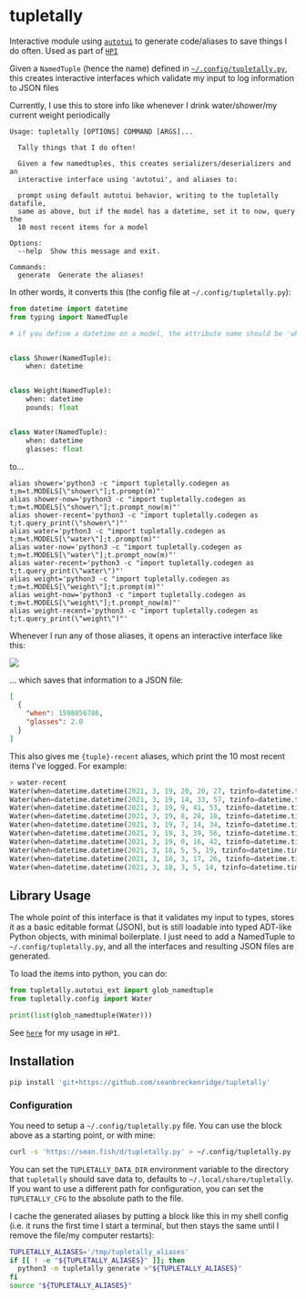 # tupletally

Interactive module using [`autotui`](https://github.com/seanbreckenridge/autotui) to generate code/aliases to save things I do often. Used as part of [`HPI`](https://github.com/seanbreckenridge/HPI)

Given a `NamedTuple` (hence the name) defined in [`~/.config/tupletally.py`](https://sean.fish/d/tupletally.py), this creates interactive interfaces which validate my input to log information to JSON files

Currently, I use this to store info like whenever I drink water/shower/my current weight periodically

```
Usage: tupletally [OPTIONS] COMMAND [ARGS]...

  Tally things that I do often!

  Given a few namedtuples, this creates serializers/deserializers and an
  interactive interface using 'autotui', and aliases to:

  prompt using default autotui behavior, writing to the tupletally datafile,
  same as above, but if the model has a datetime, set it to now, query the
  10 most recent items for a model

Options:
  --help  Show this message and exit.

Commands:
  generate  Generate the aliases!
```

In other words, it converts this (the config file at `~/.config/tupletally.py`):

```python
from datetime import datetime
from typing import NamedTuple

# if you define a datetime on a model, the attribute name should be 'when'


class Shower(NamedTuple):
    when: datetime


class Weight(NamedTuple):
    when: datetime
    pounds: float


class Water(NamedTuple):
    when: datetime
    glasses: float

```

to...

```
alias shower='python3 -c "import tupletally.codegen as t;m=t.MODELS[\"shower\"];t.prompt(m)"'
alias shower-now='python3 -c "import tupletally.codegen as t;m=t.MODELS[\"shower\"];t.prompt_now(m)"'
alias shower-recent='python3 -c "import tupletally.codegen as t;t.query_print(\"shower\")"'
alias water='python3 -c "import tupletally.codegen as t;m=t.MODELS[\"water\"];t.prompt(m)"'
alias water-now='python3 -c "import tupletally.codegen as t;m=t.MODELS[\"water\"];t.prompt_now(m)"'
alias water-recent='python3 -c "import tupletally.codegen as t;t.query_print(\"water\")"'
alias weight='python3 -c "import tupletally.codegen as t;m=t.MODELS[\"weight\"];t.prompt(m)"'
alias weight-now='python3 -c "import tupletally.codegen as t;m=t.MODELS[\"weight\"];t.prompt_now(m)"'
alias weight-recent='python3 -c "import tupletally.codegen as t;t.query_print(\"weight\")"'
```

Whenever I run any of those aliases, it opens an interactive interface like this:

<img src="https://raw.githubusercontent.com/seanbreckenridge/autotui/master/.assets/builtin_demo.gif">

... which saves that information to a JSON file:

```json
[
  {
    "when": 1598856786,
    "glasses": 2.0
  }
]
```

This also gives me `{tuple}-recent` aliases, which print the 10 most recent items I've logged. For example:

```python
> water-recent
Water(when=datetime.datetime(2021, 3, 19, 20, 20, 27, tzinfo=datetime.timezone.utc), glasses=1.0)
Water(when=datetime.datetime(2021, 3, 19, 14, 33, 57, tzinfo=datetime.timezone.utc), glasses=1.0)
Water(when=datetime.datetime(2021, 3, 19, 9, 41, 53, tzinfo=datetime.timezone.utc), glasses=1.0)
Water(when=datetime.datetime(2021, 3, 19, 8, 28, 10, tzinfo=datetime.timezone.utc), glasses=1.0)
Water(when=datetime.datetime(2021, 3, 19, 7, 14, 34, tzinfo=datetime.timezone.utc), glasses=1.5)
Water(when=datetime.datetime(2021, 3, 19, 3, 39, 56, tzinfo=datetime.timezone.utc), glasses=0.75)
Water(when=datetime.datetime(2021, 3, 19, 0, 16, 42, tzinfo=datetime.timezone.utc), glasses=1.0)
Water(when=datetime.datetime(2021, 3, 18, 5, 5, 19, tzinfo=datetime.timezone.utc), glasses=1.0)
Water(when=datetime.datetime(2021, 3, 18, 3, 17, 26, tzinfo=datetime.timezone.utc), glasses=1.5)
Water(when=datetime.datetime(2021, 3, 18, 3, 5, 14, tzinfo=datetime.timezone.utc), glasses=1.0)
```

## Library Usage

The whole point of this interface is that it validates my input to types, stores it as a basic editable format (JSON), but is still loadable into typed ADT-like Python objects, with minimal boilerplate. I just need to add a NamedTuple to `~/.config/tupletally.py`, and all the interfaces and resulting JSON files are generated.

To load the items into python, you can do:

```python
from tupletally.autotui_ext import glob_namedtuple
from tupletally.config import Water

print(list(glob_namedtuple(Water)))
```

See [`here`](https://github.com/seanbreckenridge/HPI/blob/master/my/body.py) for my usage in `HPI`.

## Installation

```bash
pip install 'git+https://github.com/seanbreckenridge/tupletally'
```

### Configuration

You need to setup a `~/.config/tupletally.py` file. You can use the block above as a starting point, or with mine:

```bash
curl -s 'https://sean.fish/d/tupletally.py' > ~/.config/tupletally.py
```

You can set the `TUPLETALLY_DATA_DIR` environment variable to the directory that `tupletally` should save data to, defaults to `~/.local/share/tupletally`. If you want to use a different path for configuration, you can set the `TUPLETALLY_CFG` to the absolute path to the file.

I cache the generated aliases by putting a block like this in my shell config (i.e. it runs the first time I start a terminal, but then stays the same until I remove the file/my computer restarts):

```bash
TUPLETALLY_ALIASES='/tmp/tupletally_aliases'
if [[ ! -e "${TUPLETALLY_ALIASES}" ]]; then
  python3 -m tupletally generate >"${TUPLETALLY_ALIASES}"
fi
source "${TUPLETALLY_ALIASES}"
```
